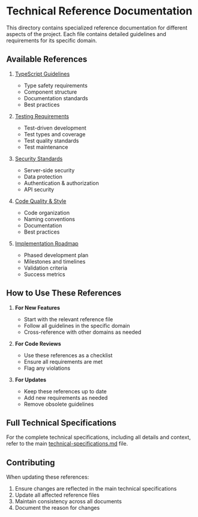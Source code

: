 # Technical Reference Documentation

This directory contains specialized reference documentation for different aspects of the project. Each file contains detailed guidelines and requirements for its specific domain.

## Available References

1. [TypeScript Guidelines](./typescript-guidelines.md)
   - Type safety requirements
   - Component structure
   - Documentation standards
   - Best practices

2. [Testing Requirements](./testing-requirements.md)
   - Test-driven development
   - Test types and coverage
   - Test quality standards
   - Test maintenance

3. [Security Standards](./security-standards.md)
   - Server-side security
   - Data protection
   - Authentication & authorization
   - API security

4. [Code Quality & Style](./code-quality.md)
   - Code organization
   - Naming conventions
   - Documentation
   - Best practices

5. [Implementation Roadmap](./implementation-roadmap.md)
   - Phased development plan
   - Milestones and timelines
   - Validation criteria
   - Success metrics

## How to Use These References

1. **For New Features**
   - Start with the relevant reference file
   - Follow all guidelines in the specific domain
   - Cross-reference with other domains as needed

2. **For Code Reviews**
   - Use these references as a checklist
   - Ensure all requirements are met
   - Flag any violations

3. **For Updates**
   - Keep these references up to date
   - Add new requirements as needed
   - Remove obsolete guidelines

## Full Technical Specifications

For the complete technical specifications, including all details and context, refer to the main [technical-specifications.md](../technical-specifications.md) file.

## Contributing

When updating these references:
1. Ensure changes are reflected in the main technical specifications
2. Update all affected reference files
3. Maintain consistency across all documents
4. Document the reason for changes 
